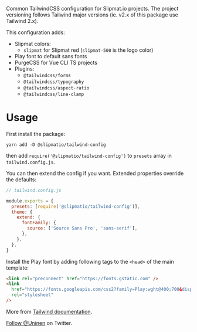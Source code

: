 Common TailwindCSS configuration for Slipmat.io projects. The project versioning follows Tailwind major versions (ie. v2.x of this package use Tailwind 2.x).

This configuration adds:

- Slipmat colors:
  - `slipmat` for Slipmat red (`slipmat-500` is the logo color)
- Play font to default sans fonts
- PurgeCSS for Vue CLI TS projects
- Plugins:
  - `@tailwindcss/forms`
  - `@tailwindcss/typography`
  - `@tailwindcss/aspect-ratio`
  - `@tailwindcss/line-clamp`

# Usage

First install the package:

```
yarn add -D @slipmatio/tailwind-config
```

then add `require('@slipmatio/tailwind-config')` to `presets` array in `tailwind.config.js`.

You can then extend the config if you want. Extended properties override the defaults:

```js
// tailwind.config.js

module.exports = {
  presets: [require('@slipmatio/tailwind-config')],
  theme: {
    extend: {
      fontFamily: {
        source: ['Source Sans Pro', 'sans-serif'],
      },
    },
  },
}
```

Install the Play font by adding following tags to the `<head>` of the main template:

```html
<link rel="preconnect" href="https://fonts.gstatic.com" />
<link
  href="https://fonts.googleapis.com/css2?family=Play:wght@400;700&display=swap"
  rel="stylesheet"
/>
```

More from [Tailwind documentation](https://tailwindcss.com/docs/).

[Follow @Uninen](https://twitter.com/uninen) on Twitter.
